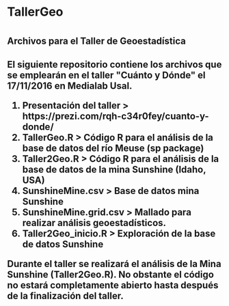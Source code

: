 <h1>TallerGeo<h1>
<h2>Archivos para el Taller de Geoestadística<h2>

<p>El siguiente repositorio contiene los archivos que se emplearán en el taller "Cuánto y Dónde" el 17/11/2016 en Medialab Usal.<p>

<ol>
    <li>Presentación del taller > https://prezi.com/rqh-c34r0fey/cuanto-y-donde/</li>
    <li>TallerGeo.R > Código R para el análisis de la base de datos del río Meuse (sp package)</li>
    <li>Taller2Geo.R > Código R para el análisis de la base de datos de la mina Sunshine (Idaho, USA)</li>
    <li>SunshineMine.csv > Base de datos mina Sunshine</li>
    <li>SunshineMine.grid.csv > Mallado para realizar análisis geoestadísticos.</li>
    <li>Taller2Geo_inicio.R > Exploración de la base de datos Sunshine</li>
    </ol>
          
<p>Durante el taller se realizará el análisis de la Mina Sunshine (Taller2Geo.R). No obstante el código no estará completamente abierto hasta después de la finalización del taller.<p>
